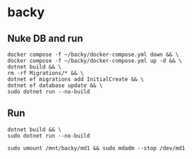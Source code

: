 # backy

## Nuke DB and run

```shell
docker compose -f ~/backy/docker-compose.yml down && \
docker compose -f ~/backy/docker-compose.yml up -d && \
dotnet build && \
rm -rf Migrations/* && \
dotnet ef migrations add InitialCreate && \
dotnet ef database update && \
sudo dotnet run --no-build
```

## Run

```shell
dotnet build && \
sudo dotnet run --no-build
```

```shell
sudo umount /mnt/backy/md1 && sudo mdadm --stop /dev/md1
```
